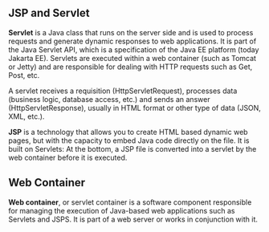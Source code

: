 ## JSP and Servlet

**Servlet** is a Java class that runs on the server side and is used to process requests and generate dynamic responses to web applications. It is part of the Java Servlet API, which is a specification of the Java EE platform (today Jakarta EE). Servlets are executed within a web container (such as Tomcat or Jetty) and are responsible for dealing with HTTP requests such as Get, Post, etc.

A servlet receives a requisition (HttpServletRequest), processes data (business logic, database access, etc.) and sends an answer (HttpServletResponse), usually in HTML format or other type of data (JSON, XML, etc.).

**JSP** is a technology that allows you to create HTML based dynamic web pages, but with the capacity to embed Java code directly on the file. It is built on Servlets: At the bottom, a JSP file is converted into a servlet by the web container before it is executed.

## Web Container

**Web container**, or servlet container is a software component responsible for managing the execution of Java-based web applications such as Servlets and JSPS. It is part of a web server or works in conjunction with it.